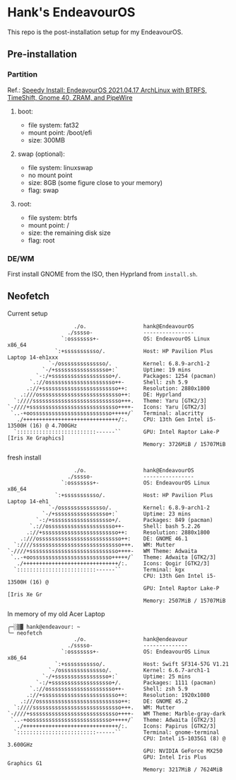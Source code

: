 # Hank's EndeavourOS

This repo is the post-installation setup for my EndeavourOS. 

## Pre-installation

### Partition

Ref.: [Speedy Install: EndeavourOS 2021.04.17 ArchLinux with BTRFS, TimeShift, Gnome 40, ZRAM, and PipeWire ](https://www.youtube.com/watch?v=o7JizzJ6SJ0)

1. boot:
   - file system: fat32
   - mount point: /boot/efi
   - size: 300MB
2. swap (optional):
   - file system: linuxswap
   - no mount point
   - size: 8GB (some figure close to your memory)
   - flag: swap
3. root:

   - file system: btrfs
   - mount point: /
   - size: the remaining disk size
   - flag: root

### DE/WM

First install GNOME from the ISO, then Hyprland from `install.sh`.

## Neofetch

Current setup

```
                     ./o.                  hank@EndeavourOS
                   ./sssso-                ----------------
                 `:osssssss+-              OS: EndeavourOS Linux x86_64
               `:+sssssssssso/.            Host: HP Pavilion Plus Laptop 14-eh1xxx
             `-/ossssssssssssso/.          Kernel: 6.8.9-arch1-2
           `-/+sssssssssssssssso+:`        Uptime: 19 mins
         `-:/+sssssssssssssssssso+/.       Packages: 1254 (pacman)
       `.://osssssssssssssssssssso++-      Shell: zsh 5.9
      .://+ssssssssssssssssssssssso++:     Resolution: 2880x1800
    .:///ossssssssssssssssssssssssso++:    DE: Hyprland
  `:////ssssssssssssssssssssssssssso+++.   Theme: Yaru [GTK2/3]
`-////+ssssssssssssssssssssssssssso++++-   Icons: Yaru [GTK2/3]
 `..-+oosssssssssssssssssssssssso+++++/`   Terminal: alacritty
   ./++++++++++++++++++++++++++++++/:.     CPU: 13th Gen Intel i5-13500H (16) @ 4.700GHz
  `:::::::::::::::::::::::::------``       GPU: Intel Raptor Lake-P [Iris Xe Graphics]
                                           Memory: 3726MiB / 15707MiB

```

fresh install

```
                     ./o.                  hank@EndeavourOS
                   ./sssso-                ----------------
                 `:osssssss+-              OS: EndeavourOS Linux x86_64
               `:+sssssssssso/.            Host: HP Pavilion Plus Laptop 14-eh1
             `-/ossssssssssssso/.          Kernel: 6.8.9-arch1-2
           `-/+sssssssssssssssso+:`        Uptime: 23 mins
         `-:/+sssssssssssssssssso+/.       Packages: 849 (pacman)
       `.://osssssssssssssssssssso++-      Shell: bash 5.2.26
      .://+ssssssssssssssssssssssso++:     Resolution: 2880x1800
    .:///ossssssssssssssssssssssssso++:    DE: GNOME 46.1
  `:////ssssssssssssssssssssssssssso+++.   WM: Mutter
`-////+ssssssssssssssssssssssssssso++++-   WM Theme: Adwaita
 `..-+oosssssssssssssssssssssssso+++++/`   Theme: Adwaita [GTK2/3]
   ./++++++++++++++++++++++++++++++/:.     Icons: Qogir [GTK2/3]
  `:::::::::::::::::::::::::------``       Terminal: kgx
                                           CPU: 13th Gen Intel i5-13500H (16) @
                                           GPU: Intel Raptor Lake-P [Iris Xe Gr
                                           Memory: 2507MiB / 15707MiB

```

In memory of my old Acer Laptop

```
╭─░▒▓ hank@endeavour: ~
╰─ neofetch
                     ./o.                  hank@endeavour
                   ./sssso-                --------------
                 `:osssssss+-              OS: EndeavourOS Linux x86_64
               `:+sssssssssso/.            Host: Swift SF314-57G V1.21
             `-/ossssssssssssso/.          Kernel: 6.6.7-arch1-1
           `-/+sssssssssssssssso+:`        Uptime: 25 mins
         `-:/+sssssssssssssssssso+/.       Packages: 1111 (pacman)
       `.://osssssssssssssssssssso++-      Shell: zsh 5.9
      .://+ssssssssssssssssssssssso++:     Resolution: 1920x1080
    .:///ossssssssssssssssssssssssso++:    DE: GNOME 45.2
  `:////ssssssssssssssssssssssssssso+++.   WM: Mutter
`-////+ssssssssssssssssssssssssssso++++-   WM Theme: Marble-gray-dark
 `..-+oosssssssssssssssssssssssso+++++/`   Theme: Adwaita [GTK2/3]
   ./++++++++++++++++++++++++++++++/:.     Icons: Papirus [GTK2/3]
  `:::::::::::::::::::::::::------``       Terminal: gnome-terminal
                                           CPU: Intel i5-1035G1 (8) @ 3.600GHz
                                           GPU: NVIDIA GeForce MX250
                                           GPU: Intel Iris Plus Graphics G1
                                           Memory: 3217MiB / 7624MiB

```
